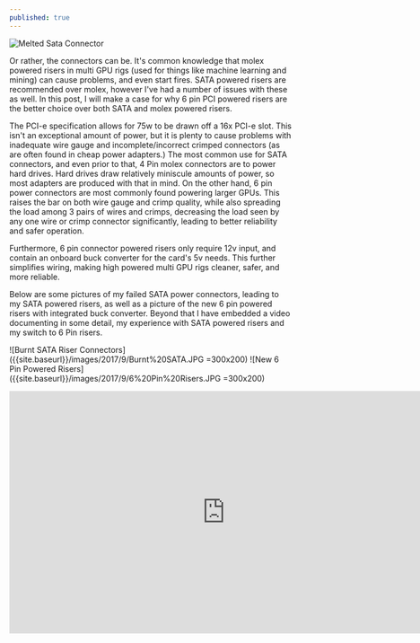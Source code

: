 ```yaml
---
published: true
---
```

![Melted Sata Connector]({{site.baseurl}}/images/2017/9/Capture.PNG)
<p>Or rather, the connectors can be. It's common knowledge that molex powered risers in multi GPU rigs (used for things like machine learning and mining) can cause problems, and even start fires. SATA powered risers are recommended over molex, however I've had a number of issues with these as well. In this post, I will make a case for why 6 pin PCI powered risers are the better choice over both SATA and molex powered risers.</p>
<p>The PCI-e specification allows for 75w to be drawn off a 16x PCI-e slot. This isn't an exceptional amount of power, but it is plenty to cause problems with inadequate wire gauge and incomplete/incorrect crimped connectors (as are often found in cheap power adapters.) The most common use for SATA connectors, and even prior to that, 4 Pin molex connectors are to power hard drives. Hard drives draw relatively miniscule amounts of power, so most adapters are produced with that in mind. On the other hand, 6 pin power connectors are most commonly found powering larger GPUs. This raises the bar on both wire gauge and crimp quality, while also spreading the load among 3 pairs of wires and crimps, decreasing the load seen by any one wire or crimp connector significantly, leading to better reliability and safer operation.</p>

<p>Furthermore, 6 pin connector powered risers only require 12v input, and contain an onboard buck converter for the card's 5v needs. This further simplifies wiring, making high powered multi GPU rigs cleaner, safer, and more reliable.</p>

<p>Below are some pictures of my failed SATA power connectors, leading to my SATA powered risers, as well as a picture of the new 6 pin powered risers with integrated buck converter. Beyond that I have embedded a video documenting in some detail, my experience with SATA powered risers and my switch to 6 Pin risers.</p>

![Burnt SATA Riser Connectors]({{site.baseurl}}/images/2017/9/Burnt%20SATA.JPG =300x200)
![New 6 Pin Powered Risers]({{site.baseurl}}/images/2017/9/6%20Pin%20Risers.JPG =300x200)

<iframe width="768" height="432" src="https://www.youtube.com/embed/9iDw9Y3EcO8?rel=0" frameborder="0" allowfullscreen></iframe>
